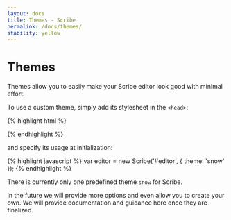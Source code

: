 ```yaml
---
layout: docs
title: Themes - Scribe
permalink: /docs/themes/
stability: yellow
---
```


# Themes

Themes allow you to easily make your Scribe editor look good with minimal effort.

To use a custom theme, simply add its stylesheet in the `<head>`:

{% highlight html %}
<link rel="stylesheet" href="http://scribejs.com/css/scribe.snow.css" />
{% endhighlight %}

and specify its usage at initialization:

{% highlight javascript %}
var editor = new Scribe('#editor', {
  theme: 'snow'
});
{% endhighlight %}

There is currently only one predefined theme `snow` for Scribe.

In the future we will provide more options and even allow you to create your own. We will provide documentation and guidance here once they are finalized.
